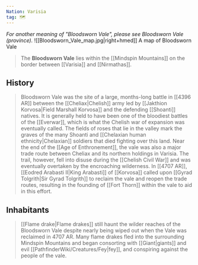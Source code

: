 ```yaml
---
Nation: Varisia
tag: 🗺️
---
```

*For another meaning of "Bloodsworn Vale", please see Bloodsworn Vale (province).*
![[Bloodsworn_Vale_map.jpg|right+hmed]] 
 A map of Bloodsworn Vale
> The **Bloodsworn Vale** lies within the [[Mindspin Mountains]] on the border between [[Varisia]] and [[Nirmathas]]. 


## History

> Bloodsworn Vale was the site of a large, months-long battle in [[4396 AR]] between the [[Cheliax|Chelish]] army led by [[Jakthion Korvosa|Field Marshall Korvosa]] and the defending [[Shoanti]] natives. It is generally held to have been one of the bloodiest battles of the [[Everwar]], which is what the Chelish war of expansion was eventually called. The fields of roses that lie in the valley mark the graves of the many Shoanti and [[Chelaxian human ethnicity|Chelaxian]] soldiers that died fighting over this land.
> Near the end of the [[Age of Enthronement]], the vale was also a major trade route between Cheliax and its northern holdings in Varisia. The trail, however, fell into disuse during the [[Chelish Civil War]] and was eventually overtaken by the encroaching wilderness. In [[4707 AR]], [[Eodred Arabasti II|King Arabasti]] of [[Korvosa]] called upon [[Gyrad Tolgrith|Sir Gyrad Tolgrith]] to reclaim the vale and reopen the trade routes, resulting in the founding of [[Fort Thorn]] within the vale to aid in this effort.


## Inhabitants

> [[Flame drake|Flame drakes]] still haunt the wilder reaches of the Bloodsworn Vale despite nearly being wiped out when the Vale was reclaimed in 4707 AR. Many flame drakes fled into the surrounding Mindspin Mountains and began consorting with [[Giant|giants]] and evil [[PathfinderWiki/Creatures/Fey|fey]], and conspiring against the people of the vale.












